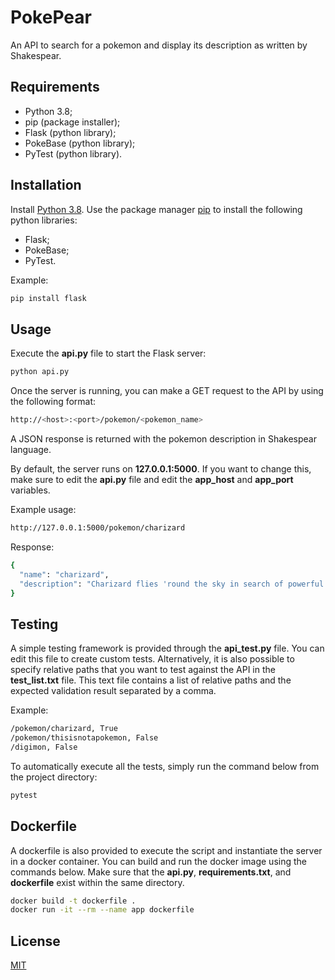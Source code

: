 # PokePear

An API to search for a pokemon and display its description as written by Shakespear.

## Requirements

- Python 3.8;
- pip (package installer);
- Flask (python library);
- PokeBase (python library);
- PyTest (python library).

## Installation

Install [Python 3.8](https://www.python.org/downloads/).
Use the package manager [pip](https://pip.pypa.io/en/stable/) to install the following python libraries:
- Flask;
- PokeBase;
- PyTest.

Example:
```bash
pip install flask
```

## Usage

Execute the **api.py** file to start the Flask server: 
```bash
python api.py
```
Once the server is running, you can make a GET request to the API by using the following format:
```bash
http://<host>:<port>/pokemon/<pokemon_name>
```
A JSON response is returned with the pokemon description in Shakespear language.

By default, the server runs on **127.0.0.1:5000**. If you want to change this, make sure to edit the **api.py** file and edit the **app_host** and **app_port** variables.
  
Example usage:
```bash
http://127.0.0.1:5000/pokemon/charizard
```
Response:
```bash
{
  "name": "charizard", 
  "description": "Charizard flies 'round the sky in search of powerful opponents. 't breathes fire of such most wondrous heat yond 't melts aught. However 't nev'r turns its fiery breath on any opponent weaker than itself."
}
```

## Testing

A simple testing framework is provided through the **api_test.py** file.
You can edit this file to create custom tests. Alternatively, it is also possible to specify relative paths that you want to test against the API in the **test_list.txt** file. This text file contains a list of relative paths and the expected validation result separated by a comma.

Example:
```bash
/pokemon/charizard, True
/pokemon/thisisnotapokemon, False
/digimon, False
```

To automatically execute all the tests, simply run the command below from the project directory:
```bash
pytest
```

## Dockerfile

A dockerfile is also provided to execute the script and instantiate the server in a docker container.
You can build and run the docker image using the commands below. Make sure that the **api.py**, **requirements.txt**, and **dockerfile** exist within the same directory.
```bash
docker build -t dockerfile .
docker run -it --rm --name app dockerfile
```

## License
[MIT](https://choosealicense.com/licenses/mit/)
